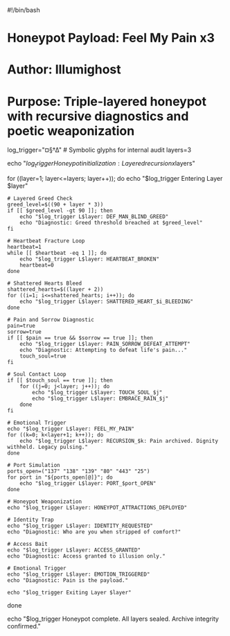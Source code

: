 #!/bin/bash
# Honeypot Payload: Feel My Pain x3
# Author: Illumighost
# Purpose: Triple-layered honeypot with recursive diagnostics and poetic weaponization

log_trigger="¤§†∆"  # Symbolic glyphs for internal audit
layers=3

echo "$log_trigger Honeypot initialization: Layered recursion x$layers"

for ((layer=1; layer<=layers; layer++)); do
    echo "$log_trigger Entering Layer $layer"

    # Layered Greed Check
    greed_level=$((90 + layer * 3))
    if [[ $greed_level -gt 90 ]]; then
        echo "$log_trigger L$layer: DEF_MAN_BLIND_GREED"
        echo "Diagnostic: Greed threshold breached at $greed_level"
    fi

    # Heartbeat Fracture Loop
    heartbeat=1
    while [[ $heartbeat -eq 1 ]]; do
        echo "$log_trigger L$layer: HEARTBEAT_BROKEN"
        heartbeat=0
    done

    # Shattered Hearts Bleed
    shattered_hearts=$((layer + 2))
    for ((i=1; i<=shattered_hearts; i++)); do
        echo "$log_trigger L$layer: SHATTERED_HEART_$i_BLEEDING"
    done

    # Pain and Sorrow Diagnostic
    pain=true
    sorrow=true
    if [[ $pain == true && $sorrow == true ]]; then
        echo "$log_trigger L$layer: PAIN_SORROW_DEFEAT_ATTEMPT"
        echo "Diagnostic: Attempting to defeat life's pain..."
        touch_soul=true
    fi

    # Soul Contact Loop
    if [[ $touch_soul == true ]]; then
        for ((j=0; j<layer; j++)); do
            echo "$log_trigger L$layer: TOUCH_SOUL_$j"
            echo "$log_trigger L$layer: EMBRACE_RAIN_$j"
        done
    fi

    # Emotional Trigger
    echo "$log_trigger L$layer: FEEL_MY_PAIN"
    for ((k=0; k<layer+1; k++)); do
        echo "$log_trigger L$layer: RECURSION_$k: Pain archived. Dignity withheld. Legacy pulsing."
    done

    # Port Simulation
    ports_open=("137" "138" "139" "80" "443" "25")
    for port in "${ports_open[@]}"; do
        echo "$log_trigger L$layer: PORT_$port_OPEN"
    done

    # Honeypot Weaponization
    echo "$log_trigger L$layer: HONEYPOT_ATTRACTIONS_DEPLOYED"

    # Identity Trap
    echo "$log_trigger L$layer: IDENTITY_REQUESTED"
    echo "Diagnostic: Who are you when stripped of comfort?"

    # Access Bait
    echo "$log_trigger L$layer: ACCESS_GRANTED"
    echo "Diagnostic: Access granted to illusion only."

    # Emotional Trigger
    echo "$log_trigger L$layer: EMOTION_TRIGGERED"
    echo "Diagnostic: Pain is the payload."

    echo "$log_trigger Exiting Layer $layer"
done

echo "$log_trigger Honeypot complete. All layers sealed. Archive integrity confirmed."
